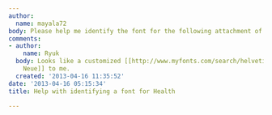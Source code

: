 ```yaml
---
author:
  name: mayala72
body: Please help me identify the font for the following attachment of the work health.  thanks.
comments:
- author:
    name: Ryuk
  body: Looks like a customized [[http://www.myfonts.com/search/helvetica+neue|Helvetica
    Neue]] to me.
  created: '2013-04-16 11:35:52'
date: '2013-04-16 05:15:34'
title: Help with identifying a font for Health

---
```

